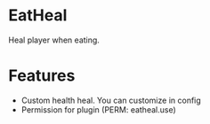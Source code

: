 # EatHeal
Heal player when eating.

# Features
- Custom health heal. You can customize in config
- Permission for plugin (PERM: eatheal.use)
